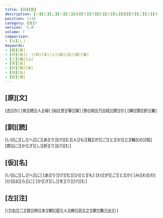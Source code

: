 ```yaml
---
title: [詠][葉]
description: [い][に][し][へ][に][あ][り][け][む][人][も][我][が][ご][と][か][三][輪][の][桧][原][に][か][ざ][し][折][り][け][む]
position: 1118
category: [巻]7
version: '1.0'
volume: 7
comparison:
- [な][し]
keywords:
- [雑][歌]
- [作][者][：][柿][本][人][麻][呂][歌][集]
- [三][輪][山]
- [奈][良]
- [非][略][体]
- [地][名]
- [悲][嘆]
---
```


## [原][文]

[古][尓] [有][險][人][母] [如][吾][等][架] [弥][和][乃][桧][原][尓] [挿][頭][折][兼]

## [訓][読]

[い][に][し][へ][に][あ][り][け][む][人][も][我][が][ご][と][か][三][輪][の][桧][原][に][か][ざ][し][折][り][け][む]

## [仮][名]

[い][に][し][へ][に] [あ][り][け][む][ひ][と][も] [わ][が][ご][と][か] [み][わ][の][ひ][は][ら][に] [か][ざ][し][を][り][け][む]

## [左][注]

[（][右][二][首][柿][本][朝][臣][人][麻][呂][之][歌][集][出][）]
